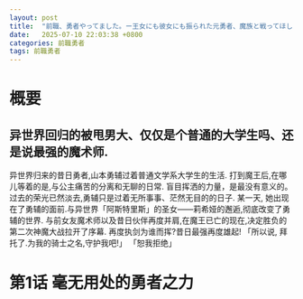 ```yaml
---
layout: post
title:  "前職、勇者やってました。ー王女にも彼女にも振られた元勇者、魔族と戦ってほしいと聖女に請われる。仕方ない、文系大学生の力を見せてやる。"
date:   2025-07-10 22:03:38 +0800
categories: 前職勇者
tags: 前職勇者
---
```

  
  
# 概要
## 异世界回归的被甩男大、仅仅是个普通的大学生吗、还是说最强的魔术师.
  
异世界归来的昔日勇者,山本勇辅过着普通文学系大学生的生活.
打到魔王后,在哪儿等着的是,与公主痛苦的分离和无聊的日常.
盲目挥洒的力量，是最没有意义的。过去的荣光已然淡去,勇辅只是过着无所事事、茫然无目的的日子.
某一天, 她出现在了勇辅的面前.与异世界「阿斯特里斯」的圣女——莉希娅的邂逅,彻底改变了勇辅的世界.
与前女友魔术师以及昔日伙伴再度并肩,在魔王已亡的现在,决定胜负的第二次神魔大战拉开了序幕.
再度执剑为谁而挥?昔日最强再度雄起!
「所以说, 拜托了.为我的骑士之名,守护我吧!」
「恕我拒绝」
  
# 第1话 毫无用处的勇者之力

